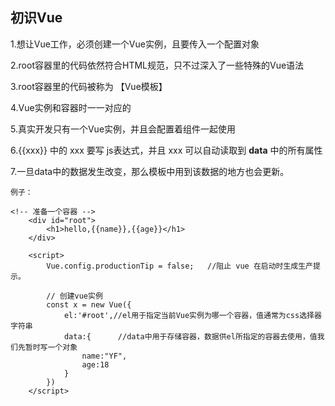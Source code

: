 ## 初识Vue

1.想让Vue工作，必须创建一个Vue实例，且要传入一个配置对象

2.root容器里的代码依然符合HTML规范，只不过深入了一些特殊的Vue语法

3.root容器里的代码被称为 【Vue模板】

4.Vue实例和容器时一一对应的

5.真实开发只有一个Vue实例，并且会配置着组件一起使用

6.{{xxx}} 中的 xxx 要写 js表达式，并且 xxx 可以自动读取到 **data** 中的所有属性

7.一旦data中的数据发生改变，那么模板中用到该数据的地方也会更新。



`例子：`

```vue
<!-- 准备一个容器 -->
    <div id="root">
        <h1>hello,{{name}},{{age}}</h1>
    </div>
    
    <script>
        Vue.config.productionTip = false;   //阻止 vue 在启动时生成生产提示。

        // 创建vue实例
        const x = new Vue({
            el:'#root',//el用于指定当前Vue实例为哪一个容器，值通常为css选择器字符串
            data:{      //data中用于存储容器，数据供el所指定的容器去使用，值我们先暂时写一个对象
                name:"YF",
                age:18
            }
        })
    </script>
```



